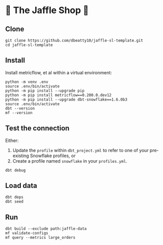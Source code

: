 # 🥪 The Jaffle Shop 🦘

## Clone

```shell
git clone https://github.com/dbeatty10/jaffle-sl-template.git
cd jaffle-sl-template
```

## Install

Install metricflow, et al within a virtual environment:
```shell
python -m venv .env
source .env/bin/activate
python -m pip install --upgrade pip
python -m pip install metricflow==0.200.0.dev12
python -m pip install --upgrade dbt-snowflake==1.6.0b3
source .env/bin/activate
dbt --version
mf --version
```

## Test the connection

Either:
1. Update the `profile` within `dbt_project.yml` to refer to one of your pre-existing Snowflake profiles, or
2. Create a profile named `snowflake` in your `profiles.yml`.

```shell
dbt debug
```

## Load data

```shell
dbt deps
dbt seed
```

## Run

```shell
dbt build --exclude path:jaffle-data
mf validate-configs
mf query --metrics large_orders
```
